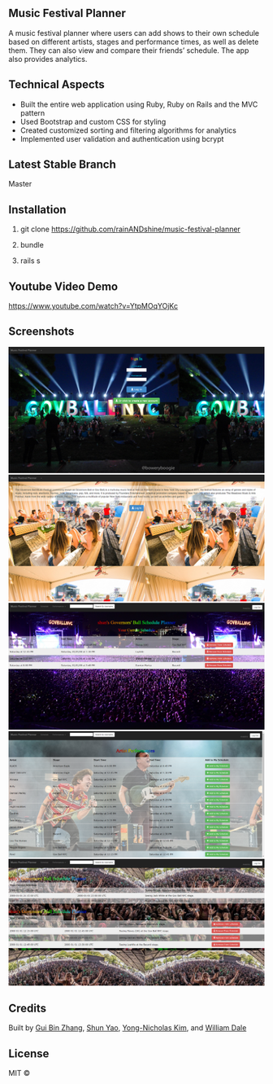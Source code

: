 ## Music Festival Planner
A music festival planner where users can add shows to their own schedule based on different artists, stages and performance times, as well as delete them. They can also view and compare their friends’ schedule. The app also provides analytics.

## Technical Aspects
+ Built the entire web application using Ruby, Ruby on Rails and the MVC pattern
+ Used Bootstrap and custom CSS for styling
+ Created customized sorting and filtering algorithms for analytics
+ Implemented user validation and authentication using bcrypt

## Latest Stable Branch
Master

## Installation
1. git clone https://github.com/rainANDshine/music-festival-planner

2. bundle

3. rails s

## Youtube Video Demo
https://www.youtube.com/watch?v=YtpMOqYOjKc

## Screenshots
<img src="1.png" alt="1">
<img src="2.png" alt="2">
<img src="3.png" alt="3">
<img src="4.png" alt="4">
<img src="5.png" alt="5">

## Credits
Built by [Gui Bin Zhang](https://github.com/gbzhang6), [Shun Yao](https://github.com/rainANDshine), [Yong-Nicholas Kim](https://github.com/yongnicholaskim), and [William Dale](https://github.com/dalewb)

## License
MIT ©
